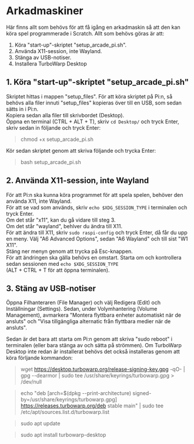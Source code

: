 # Arkadmaskiner
Här finns allt som behövs för att få igång en arkadmaskin så att den kan köra spel programmerade i Scratch.
Allt som behövs göras är att: 
1. Köra "start-up"-skriptet "setup_arcade_pi.sh".
2. Använda X11-session, inte Wayland.
3. Stänga av USB-notiser.
4. Installera TurboWarp Desktop

## 1. Köra "start-up"-skriptet "setup_arcade_pi.sh"
Skriptet hittas i mappen "setup_files". För att köra skriptet på Pi:n, så behövs alla filer innuti "setup_files" kopieras över till en USB, som sedan sätts in i Pi:n. \
Kopiera sedan alla filer till skrivbordet (Desktop). \
Öppna en terminal (CTRL + ALT + T), skriv `cd Desktop/` och tryck Enter, skriv sedan in följande och tryck Enter: 
> chmod +x setup_arcade_pi.sh

Kör sedan skriptet genom att skriva följande och trycka Enter: 
> bash setup_arcade_pi.sh 

## 2. Använda X11-session, inte Wayland
För att Pi:n ska kunna köra programmet för att spela spelen, behöver den använda X11, inte Wayland. \
För att se vad som används, skriv `echo $XDG_SESSION_TYPE` i terminalen och tryck Enter. \
Om det står "x11", kan du gå vidare till steg 3. \
Om det står "wayland", behlver du ändra till X11. \
För att ändra till X11, skriv `sudo raspi-config` och tryck Enter, då får du upp en meny. Välj "A6 Advanced Options", sedan "A6 Wayland" och till sist "W1 X11". \
Stäng ner menyn genom att trycka på Esc-knappen. \
För att ändringen ska gälla behövs en omstart. Starta om och kontrollera sedan sessionen med `echo $XDG_SESSION_TYPE` \
(ALT + CTRL + T för att öppna terminalen).

## 3. Stäng av USB-notiser
Öppna Filhanteraren (File Manager) och välj Redigera (Edit) och Inställningar (Settings). Sedan, under Volymhantering (Volume Management), avmarkera "Montera flyttbara enheter automatiskt när de ansluts" och "Visa tillgängliga alternatic från flyttbara medier när de ansluts".

Sedan är det bara att starta om Pi:n genom att skriva "sudo reboot" i terminalen (eller bara stänga av och sätta på strömmen).
Om TurboWarp Desktop inte redan är installerat behövs det också installeras genom att köra förljande kommandon:
> wget https://desktop.turbowarp.org/release-signing-key.gpg -qO- | gpg --dearmor | sudo tee /usr/share/keyrings/turbowarp.gpg > /dev/null

> echo "deb [arch=$(dpkg --print-architecture) signed-by=/usr/share/keyrings/turbowarp.gpg] https://releases.turbowarp.org/deb stable main" | sudo tee /etc/apt/sources.list.d/turbowarp.list

> sudo apt update

> sudo apt install turbowarp-desktop

